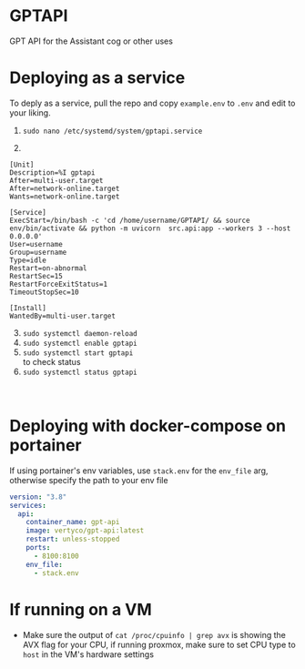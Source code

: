 # GPTAPI

GPT API for the Assistant cog or other uses

# Deploying as a service

To deply as a service, pull the repo and copy `example.env` to `.env` and edit to your liking.

1. `sudo nano /etc/systemd/system/gptapi.service`

2.

```
[Unit]
Description=%I gptapi
After=multi-user.target
After=network-online.target
Wants=network-online.target

[Service]
ExecStart=/bin/bash -c 'cd /home/username/GPTAPI/ && source env/bin/activate && python -m uvicorn  src.api:app --workers 3 --host 0.0.0.0'
User=username
Group=username
Type=idle
Restart=on-abnormal
RestartSec=15
RestartForceExitStatus=1
TimeoutStopSec=10

[Install]
WantedBy=multi-user.target
```

3. `sudo systemctl daemon-reload`
4. `sudo systemctl enable gptapi`
5. `sudo systemctl start gptapi`
   <br/>to check status<br/>
6. `sudo systemctl status gptapi`

<br/>

# Deploying with docker-compose on portainer

If using portainer's env variables, use `stack.env` for the `env_file` arg, otherwise specify the path to your env file

```yml
version: "3.8"
services:
  api:
    container_name: gpt-api
    image: vertyco/gpt-api:latest
    restart: unless-stopped
    ports:
      - 8100:8100
    env_file:
      - stack.env
```

# If running on a VM

- Make sure the output of `cat /proc/cpuinfo | grep avx` is showing the AVX flag for your CPU, if running proxmox, make sure to set CPU type to `host` in the VM's hardware settings
